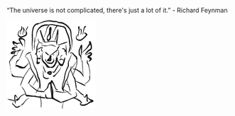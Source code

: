 “The universe is not complicated, there's just a lot of it.”  - Richard Feynman

<img src="asura.jpeg" width=200 height=200>

